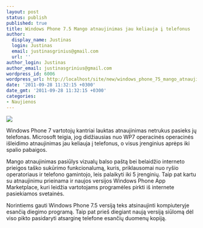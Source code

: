 ```yaml
---
layout: post
status: publish
published: true
title: Windows Phone 7.5 Mango atnaujinimas jau keliauja į telefonus
author:
  display_name: Justinas
  login: Justinas
  email: justinasgrinius@gmail.com
  url: ''
author_login: Justinas
author_email: justinasgrinius@gmail.com
wordpress_id: 6006
wordpress_url: http://localhost/site/new/windows_phone_75_mango_atnaujinimas_jau_keliauja_i_telefonus/
date: '2011-09-28 11:32:15 +0300'
date_gmt: '2011-09-28 11:32:15 +0300'
categories:
- Naujienos
---
```

<div class="imgright"><img src="http://technews.lt/upload/Windows_Phone_7_Screenshot.jpg"  /></div>
<p>Windows Phone 7 vartotojų kantriai lauktas atnaujinimas netrukus pasieks jų telefonas. Microsoft teigia, jog didžiausias nuo WP7 operacinės operacinės išleidimo atnaujinimas jau keliauja į telefonus, o visus įrenginius aprėps iki spalio pabaigos.</p>
<p>Mango atnaujinimas pasiūlys vizualų balso paštą bei belaidžio interneto prieigos taško sukūrimo funkcionalumą, kuris, priklausomai nuo ryšio operatoriaus ir telefono gamintojo, leis palaikyti iki 5 įrenginių. Taip pat kartu su atnaujinimu prieinama ir naujos versijos Windows Phone App Marketplace, kuri leidžia vartotojams programėles pirkti iš internete pasiekiamos svetainės.</p>
<p>Norintiems gauti Windows Phone 7.5 versiją teks atsinaujinti kompiuteryje esančią diegimo programą. Taip pat prieš diegiant naują versiją siūlomą dėl viso pikto pasidaryti atsarginę telefone esančių duomenų kopiją.</p>
<p><center><object width="500" height="284"><param name="movie" value="http://www.youtube.com/v/g7zjIYc46Lo?version=3&hl=lt_LT"></param><param name="allowFullScreen" value="true"></param><param name="allowscriptaccess" value="always"></param><embed src="http://www.youtube.com/v/g7zjIYc46Lo?version=3&hl=lt_LT" type="application/x-shockwave-flash" width="500" height="284" allowscriptaccess="always" allowfullscreen="true"></embed></object></center></p>
